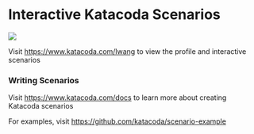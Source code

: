 # Interactive Katacoda Scenarios

[![](http://shields.katacoda.com/katacoda/lwang/count.svg)](https://www.katacoda.com/lwang "Get your profile on Katacoda.com")

Visit https://www.katacoda.com/lwang to view the profile and interactive scenarios

### Writing Scenarios
Visit https://www.katacoda.com/docs to learn more about creating Katacoda scenarios

For examples, visit https://github.com/katacoda/scenario-example
